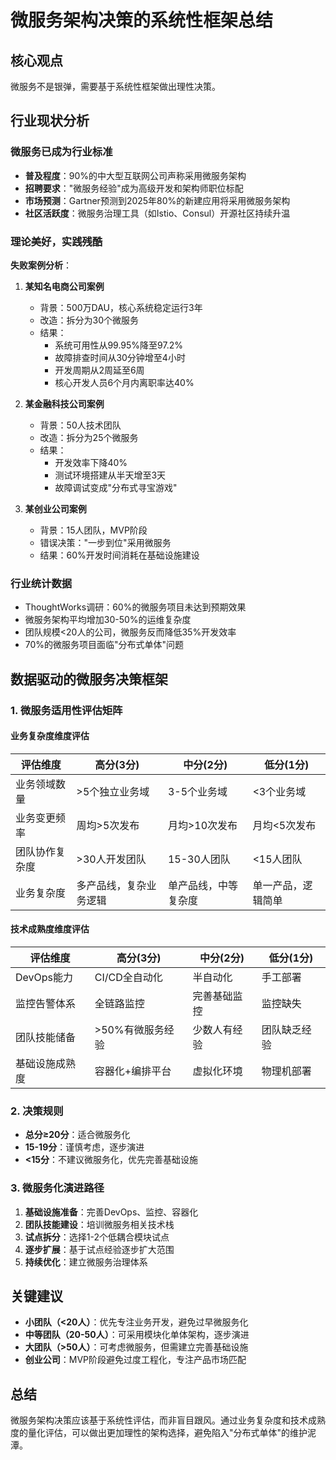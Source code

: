 # 微服务架构决策的系统性框架总结

## 核心观点
微服务不是银弹，需要基于系统性框架做出理性决策。

## 行业现状分析

### 微服务已成为行业标准
- **普及程度**：90%的中大型互联网公司声称采用微服务架构
- **招聘要求**："微服务经验"成为高级开发和架构师职位标配
- **市场预测**：Gartner预测到2025年80%的新建应用将采用微服务架构
- **社区活跃度**：微服务治理工具（如Istio、Consul）开源社区持续升温

### 理论美好，实践残酷
**失败案例分析**：

1. **某知名电商公司案例**
   - 背景：500万DAU，核心系统稳定运行3年
   - 改造：拆分为30个微服务
   - 结果：
     - 系统可用性从99.95%降至97.2%
     - 故障排查时间从30分钟增至4小时
     - 开发周期从2周延至6周
     - 核心开发人员6个月内离职率达40%

2. **某金融科技公司案例**
   - 背景：50人技术团队
   - 改造：拆分为25个微服务
   - 结果：
     - 开发效率下降40%
     - 测试环境搭建从半天增至3天
     - 故障调试变成"分布式寻宝游戏"

3. **某创业公司案例**
   - 背景：15人团队，MVP阶段
   - 错误决策："一步到位"采用微服务
   - 结果：60%开发时间消耗在基础设施建设

### 行业统计数据
- ThoughtWorks调研：60%的微服务项目未达到预期效果
- 微服务架构平均增加30-50%的运维复杂度
- 团队规模<20人的公司，微服务反而降低35%开发效率
- 70%的微服务项目面临"分布式单体"问题

## 数据驱动的微服务决策框架

### 1. 微服务适用性评估矩阵

#### 业务复杂度维度评估
| 评估维度 | 高分(3分) | 中分(2分) | 低分(1分) |
|---------|----------|----------|----------|
| 业务领域数量 | >5个独立业务域 | 3-5个业务域 | <3个业务域 |
| 业务变更频率 | 周均>5次发布 | 月均>10次发布 | 月均<5次发布 |
| 团队协作复杂度 | >30人开发团队 | 15-30人团队 | <15人团队 |
| 业务复杂度 | 多产品线，复杂业务逻辑 | 单产品线，中等复杂度 | 单一产品，逻辑简单 |

#### 技术成熟度维度评估
| 评估维度 | 高分(3分) | 中分(2分) | 低分(1分) |
|---------|----------|----------|----------|
| DevOps能力 | CI/CD全自动化 | 半自动化 | 手工部署 |
| 监控告警体系 | 全链路监控 | 完善基础监控 | 监控缺失 |
| 团队技能储备 | >50%有微服务经验 | 少数人有经验 | 团队缺乏经验 |
| 基础设施成熟度 | 容器化+编排平台 | 虚拟化环境 | 物理机部署 |

### 2. 决策规则
- **总分≥20分**：适合微服务化
- **15-19分**：谨慎考虑，逐步演进
- **<15分**：不建议微服务化，优先完善基础设施

### 3. 微服务化演进路径
1. **基础设施准备**：完善DevOps、监控、容器化
2. **团队技能建设**：培训微服务相关技术栈
3. **试点拆分**：选择1-2个低耦合模块试点
4. **逐步扩展**：基于试点经验逐步扩大范围
5. **持续优化**：建立微服务治理体系

## 关键建议
- **小团队（<20人）**：优先专注业务开发，避免过早微服务化
- **中等团队（20-50人）**：可采用模块化单体架构，逐步演进
- **大团队（>50人）**：可考虑微服务，但需建立完善基础设施
- **创业公司**：MVP阶段避免过度工程化，专注产品市场匹配

## 总结
微服务架构决策应该基于系统性评估，而非盲目跟风。通过业务复杂度和技术成熟度的量化评估，可以做出更加理性的架构选择，避免陷入"分布式单体"的维护泥潭。
